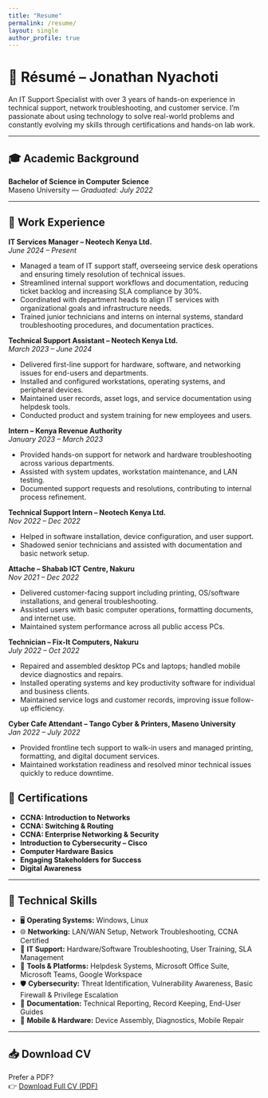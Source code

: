 ```yaml
---
title: "Resume"
permalink: /resume/
layout: single
author_profile: true
---
```


# 📄 Résumé – Jonathan Nyachoti

An IT Support Specialist with over 3 years of hands-on experience in technical support, network troubleshooting, and customer service. I’m passionate about using technology to solve real-world problems and constantly evolving my skills through certifications and hands-on lab work.

---

## 🎓 Academic Background

**Bachelor of Science in Computer Science**  
Maseno University — *Graduated: July 2022*

---


## 💼 Work Experience

**IT Services Manager – Neotech Kenya Ltd.**  
*June 2024 – Present*  
- Managed a team of IT support staff, overseeing service desk operations and ensuring timely resolution of technical issues.  
- Streamlined internal support workflows and documentation, reducing ticket backlog and increasing SLA compliance by 30%.  
- Coordinated with department heads to align IT services with organizational goals and infrastructure needs.  
- Trained junior technicians and interns on internal systems, standard troubleshooting procedures, and documentation practices.

**Technical Support Assistant – Neotech Kenya Ltd.**  
*March 2023 – June 2024*  
- Delivered first-line support for hardware, software, and networking issues for end-users and departments.  
- Installed and configured workstations, operating systems, and peripheral devices.  
- Maintained user records, asset logs, and service documentation using helpdesk tools.  
- Conducted product and system training for new employees and users.

**Intern – Kenya Revenue Authority**  
*January 2023 – March 2023*  
- Provided hands-on support for network and hardware troubleshooting across various departments.  
- Assisted with system updates, workstation maintenance, and LAN testing.  
- Documented support requests and resolutions, contributing to internal process refinement.

**Technical Support Intern – Neotech Kenya Ltd.**  
*Nov 2022 – Dec 2022*  
- Helped in software installation, device configuration, and user support.  
- Shadowed senior technicians and assisted with documentation and basic network setup.

**Attache – Shabab ICT Centre, Nakuru**  
*Nov 2021 – Dec 2022*  
- Delivered customer-facing support including printing, OS/software installations, and general troubleshooting.  
- Assisted users with basic computer operations, formatting documents, and internet use.  
- Maintained system performance across all public access PCs.

**Technician – Fix-It Computers, Nakuru**  
*July 2022 – Oct 2022*  
- Repaired and assembled desktop PCs and laptops; handled mobile device diagnostics and repairs.  
- Installed operating systems and key productivity software for individual and business clients.  
- Maintained service logs and customer records, improving issue follow-up efficiency.

**Cyber Cafe Attendant – Tango Cyber & Printers, Maseno University**  
*Jan 2022 – July 2022*  
- Provided frontline tech support to walk-in users and managed printing, formatting, and digital document services.  
- Maintained workstation readiness and resolved minor technical issues quickly to reduce downtime.  


## 📜 Certifications

- **CCNA: Introduction to Networks**  
- **CCNA: Switching & Routing**  
- **CCNA: Enterprise Networking & Security**  
- **Introduction to Cybersecurity – Cisco**  
- **Computer Hardware Basics**  
- **Engaging Stakeholders for Success**  
- **Digital Awareness**

---


## 🧰 Technical Skills

- 🖥️ **Operating Systems:** Windows, Linux  
- 🌐 **Networking:** LAN/WAN Setup, Network Troubleshooting, CCNA Certified  
- 🔧 **IT Support:** Hardware/Software Troubleshooting, User Training, SLA Management  
- 🧰 **Tools & Platforms:** Helpdesk Systems, Microsoft Office Suite, Microsoft Teams, Google Workspace  
- 🛡️ **Cybersecurity:** Threat Identification, Vulnerability Awareness, Basic Firewall & Privilege Escalation  
- 📄 **Documentation:** Technical Reporting, Record Keeping, End-User Guides  
- 📱 **Mobile & Hardware:** Device Assembly, Diagnostics, Mobile Repair  

---

## 📥 Download CV

Prefer a PDF?  
👉 [Download Full CV (PDF)](/assets/Jonathan_Nyachoti_CV.pdf)

